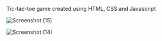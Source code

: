 Tic-tac-toe game created using HTML, CSS and Javascript 

![Screenshot (15)](https://github.com/SaurabhP91/TicTacToe/assets/89243008/a0b61250-5a32-4ceb-ac91-fcf72f1106a0)

![Screenshot (14)](https://github.com/SaurabhP91/TicTacToe/assets/89243008/91465b07-5f98-4a17-ae22-257f683b9e1d)
